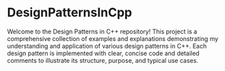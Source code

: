 # DesignPatternsInCpp
Welcome to the Design Patterns in C++ repository! This project is a comprehensive collection of examples and explanations demonstrating my understanding and application of various design patterns in C++. Each design pattern is implemented with clear, concise code and detailed comments to illustrate its structure, purpose, and typical use cases.
